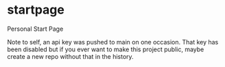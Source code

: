 # startpage
Personal Start Page

Note to self, an api key was pushed to main on one occasion. That key has been disabled but if you ever want to make this project public, maybe create a new repo without that in the history.
